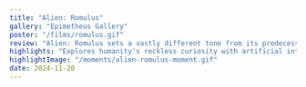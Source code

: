 ```yaml
---
title: "Alien: Romulus"
gallery: "Epimetheus Gallery"
poster: "/films/romulus.gif"
review: "Alien: Romulus sets a vastly different tone from its predecessors."
highlights: "Explores humanity's reckless curiosity with artificial intelligence."
highlightImage: "/moments/alien-romulus-moment.gif"
date: 2024-11-20
---
```


